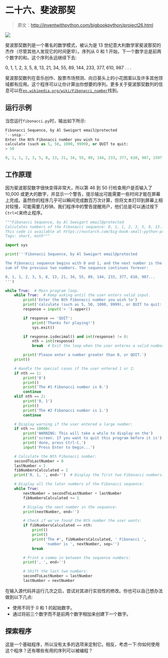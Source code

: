 # 二十六、斐波那契

> 原文：<http://inventwithpython.com/bigbookpython/project26.html>

![](img/9d995d63aaead72cad01120081eb8f75.png)

斐波那契数列是一个著名的数学模式，被认为是 13 世纪意大利数学家斐波那契的杰作（尽管其他人发现它的时间更早）。序列从 0 和 1 开始，下一个数字总是前两个数字的和。这个序列永远继续下去:

0, 1, 1, 2, 3, 5, 8, 13, 21, 34, 55, 89, 144, 233, 377, 610, 987 . . .

斐波那契数列在音乐创作、股票市场预测、向日葵头上的小花图案以及许多其他领域都有应用。这个程序可以让你计算出你想要的序列。更多关于斐波那契数列的信息可以在[`en.wikipedia.org/wiki/Fibonacci_number`](https://en.wikipedia.org/wiki/Fibonacci_number)找到。

## 运行示例

当您运行`fibonacci.py`时，输出如下所示:

```py
Fibonacci Sequence, by Al Sweigart email@protected
`--snip--`
Enter the Nth Fibonacci number you wish to
calculate (such as 5, 50, 1000, 9999), or QUIT to quit:
> 50

0, 1, 1, 2, 3, 5, 8, 13, 21, 34, 55, 89, 144, 233, 377, 610, 987, 1597, 2584, 4181, 6765, 10946, 17711, 28657, 46368, 75025, 121393, 196418, 317811, 514229, 832040, 1346269, 2178309, 3524578, 5702887, 9227465, 14930352, 24157817, 39088169, 63245986, 102334155, 165580141, 267914296, 433494437, 701408733, 1134903170, 1836311903, 2971215073, 4807526976, 7778742049
```

## 工作原理

因为斐波那契数字很快变得非常大，所以第 46 到 50 行检查用户是否输入了 10,000 或更大的数字，并显示一个警告，提示输出可能需要一些时间才能在屏幕上完成。虽然你的程序几乎可以瞬间完成数百万次计算，但将文本打印到屏幕上相对较慢，可能需要几秒钟。我们程序中的警告提醒用户，他们总是可以通过按下`Ctrl+C`来终止程序。

```py
"""Fibonacci Sequence, by Al Sweigart email@protected
Calculates numbers of the Fibonacci sequence: 0, 1, 1, 2, 3, 5, 8, 13...
This code is available at https://nostarch.com/big-book-small-python-programming
Tags: short, math"""

import sys

print('''Fibonacci Sequence, by Al Sweigart email@protected

The Fibonacci sequence begins with 0 and 1, and the next number is the
sum of the previous two numbers. The sequence continues forever:

0, 1, 1, 2, 3, 5, 8, 13, 21, 34, 55, 89, 144, 233, 377, 610, 987...
''')

while True:  # Main program loop.
    while True:  # Keep asking until the user enters valid input.
        print('Enter the Nth Fibonacci number you wish to')
        print('calculate (such as 5, 50, 1000, 9999), or QUIT to quit:')
        response = input('> ').upper()

        if response == 'QUIT':
            print('Thanks for playing!')
            sys.exit()

        if response.isdecimal() and int(response) != 0:
            nth = int(response)
            break  # Exit the loop when the user enteres a valid number.

        print('Please enter a number greater than 0, or QUIT.')
    print()

    # Handle the special cases if the user entered 1 or 2:
    if nth == 1:
        print('0')
        print()
        print('The #1 Fibonacci number is 0.')
        continue
    elif nth == 2:
        print('0, 1')
        print()
        print('The #2 Fibonacci number is 1.')
        continue

    # Display warning if the user entered a large number:
    if nth >= 10000:
        print('WARNING: This will take a while to display on the')
        print('screen. If you want to quit this program before it is')
        print('done, press Ctrl-C.')
        input('Press Enter to begin...')

    # Calculate the Nth Fibonacci number:
    secondToLastNumber = 0
    lastNumber = 1
    fibNumbersCalculated = 2
    print('0, 1, ', end='')  # Display the first two Fibonacci numbers.

    # Display all the later numbers of the Fibonacci sequence:
    while True:
        nextNumber = secondToLastNumber + lastNumber
        fibNumbersCalculated += 1

        # Display the next number in the sequence:
        print(nextNumber, end='')

        # Check if we've found the Nth number the user wants:
        if fibNumbersCalculated == nth:
            print()
            print()
            print('The #', fibNumbersCalculated, ' Fibonacci ',
                  'number is ', nextNumber, sep='')
            break

        # Print a comma in between the sequence numbers:
        print(', ', end='')

        # Shift the last two numbers:
        secondToLastNumber = lastNumber
        lastNumber = nextNumber 
```

在输入源代码并运行几次之后，尝试对其进行实验性的修改。你也可以自己想办法做到以下几点:

*   使用不同于 0 和 1 的起始数字。
*   通过将前三个数字而不是前两个数字相加来创建下一个数字。

## 探索程序

这是一个基础程序，所以没有太多的选项来定制它。相反，考虑一下:你如何使用这个程序？还有哪些有用的序列可以被编程？